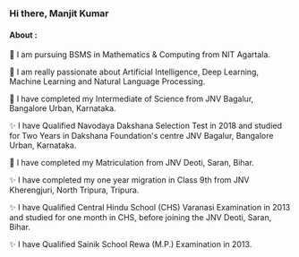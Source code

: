 ### Hi there, Manjit Kumar
#### About :
🔭 I am pursuing BSMS in Mathematics & Computing from NIT Agartala.

🔭 I am really passionate about Artificial Intelligence, Deep Learning, Machine Learning and Natural Language Processing.

🔭 I have completed my Intermediate of Science from JNV Bagalur, Bangalore Urban, Karnataka.

✨ I have Qualified Navodaya Dakshana Selection Test in 2018 and studied for Two Years in Dakshana Foundation's centre JNV Bagalur, Bangalore Urban, Karnataka.

🔭 I have completed my Matriculation from JNV Deoti, Saran, Bihar.

✨ I have completed my one year migration in Class 9th from JNV Kherengjuri, North Tripura, Tripura.

✨ I have Qualified Central Hindu School (CHS) Varanasi Examination in 2013 and studied for one month in CHS, before joining the JNV Deoti, Saran, Bihar.

✨ I have Qualified Sainik School Rewa (M.P.) Examination in 2013.



<!--
**manjit102/manjit102** is a ✨ _special_ ✨ repository because its `README.md` (this file) appears on your GitHub profile.

Here are some ideas to get you started:

- 🔭 I’m currently working on 
- 🌱 I’m currently learning ...
- 👯 I’m looking to collaborate on ...
- 🤔 I’m looking for help with ...
- 💬 Ask me about ...
- 📫 How to reach me: ...
- 😄 Pronouns: ...
- ⚡ Fun fact: ...
-->
